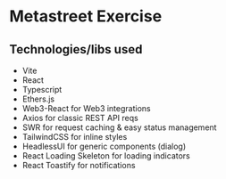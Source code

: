 # Metastreet Exercise

## Technologies/libs used

* Vite
* React
* Typescript
* Ethers.js
* Web3-React for Web3 integrations
* Axios for classic REST API reqs
* SWR for request caching & easy status management
* TailwindCSS for inline styles
* HeadlessUI for generic components (dialog)
* React Loading Skeleton for loading indicators
* React Toastify for notifications

